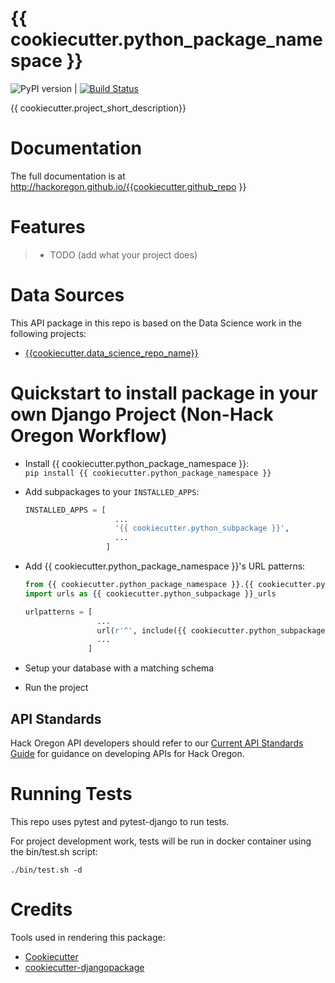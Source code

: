 # {{ cookiecutter.python_package_namespace }}

![PyPI version](https://badge.fury.io/py/{{cookiecutter.github_repo}}.svg) | [![Build Status](https://travis-ci.org/hackoregon/{{cookiecutter.github_repo}}.svg?branch=master)](https://travis-ci.org/hackoregon/{{cookiecutter.github_repo}})

{{ cookiecutter.project_short_description}}

# Documentation

The full documentation is at http://hackoregon.github.io/{{cookiecutter.github_repo }}


# Features

> -   TODO (add what your project does)

# Data Sources

This API package in this repo is based on the Data Science work in the following projects:

* [{{cookiecutter.data_science_repo_name}}]({{cookiecutter.data_science_repo_url}})

# Quickstart to install package in your own Django Project (Non-Hack Oregon Workflow)

* Install {{ cookiecutter.python_package_namespace }}:  
  `pip install {{ cookiecutter.python_package_namespace }}`

* Add subpackages to your `INSTALLED_APPS`:

  ```python
  INSTALLED_APPS = [     
                      ...     
                      '{{ cookiecutter.python_subpackage }}',     
                      ...
                    ]
  ```

* Add {{ cookiecutter.python_package_namespace }}'s URL patterns:

  ```python
  from {{ cookiecutter.python_package_namespace }}.{{ cookiecutter.python_subpackage }}
  import urls as {{ cookiecutter.python_subpackage }}_urls   

  urlpatterns = [     
                  ...     
                  url(r'^', include({{ cookiecutter.python_subpackage}}_urls)),     
                  ...
                ]
  ```

* Setup your database with a matching schema

* Run the project

## API Standards

Hack Oregon API developers should refer to our [Current API Standards Guide](docs/standards/v1/STANDARDS.md) for guidance on developing APIs for Hack Oregon.

# Running Tests

This repo uses pytest and pytest-django to run tests.

For project development work, tests will be run in docker container
using the bin/test.sh script:

`./bin/test.sh -d`

# Credits

Tools used in rendering this package:

 * [Cookiecutter](https://github.com/audreyr/cookiecutter)
 * [cookiecutter-djangopackage](https://github.com/pydanny/cookiecutter-djangopackage)

